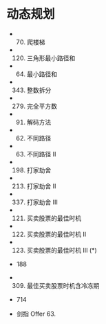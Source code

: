 # 动态规划

* 70. 爬楼梯
* 120. 三角形最小路径和
* 64. 最小路径和
* 343. 整数拆分
* 279. 完全平方数
* 91. 解码方法
* 62. 不同路径
* 63. 不同路径 II

* 198. 打家劫舍
* 213. 打家劫舍 II
* 337. 打家劫舍 III

* 121. 买卖股票的最佳时机
* 122. 买卖股票的最佳时机 II
* 123. 买卖股票的最佳时机 III (*)
* 188
* 309. 最佳买卖股票时机含冷冻期
* 714
* 剑指 Offer 63.
